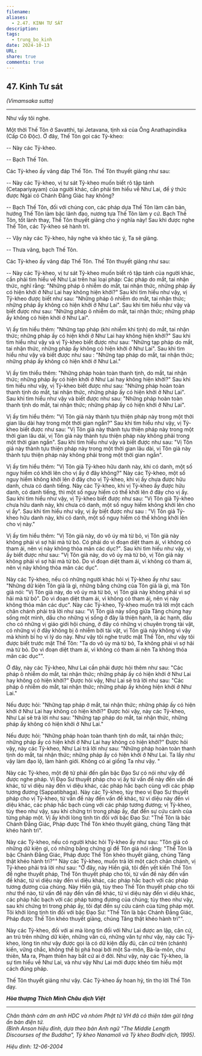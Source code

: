 ```yaml
---
filename: 
aliases:
  - 2.47. KINH TƯ SÁT
description: 
tags:
  - trung_bo_kinh
date: 2024-10-13
URL: 
share: true
comments: true
---
```

## 47. Kinh Tư sát  
_(Vìmamsaka sutta)_

---

Như vầy tôi nghe.

Một thời Thế Tôn ở Savatthi, tại Jetavana, tịnh xá của Ông Anathapindika (Cấp Cô Ðộc). Ở đây, Thế Tôn gọi các Tỷ-kheo:

-- Này các Tỷ-kheo.

-- Bạch Thế Tôn.

Các Tỷ-kheo ấy vâng đáp Thế Tôn. Thế Tôn thuyết giảng như sau:

-- Này các Tỷ-kheo, vị tư sát Tỷ-kheo muốn biết rõ tập tánh (Cetapariyayam) của người khác, cần phải tìm hiểu về Như Lai, để ý thức được Ngài có Chánh Ðẳng Giác hay không?

-- Bạch Thế Tôn, đối với chúng con, các pháp dựa Thế Tôn làm căn bản, hướng Thế Tôn làm bậc lãnh đạo, nương tựa Thế Tôn làm y cứ. Bạch Thế Tôn, tốt lành thay, Thế Tôn thuyết giảng cho ý nghĩa này! Sau khi được nghe Thế Tôn, các Tỷ-kheo sẽ hành trì.

-- Vậy này các Tỷ-kheo, hãy nghe và khéo tác ý, Ta sẽ giảng.

-- Thưa vâng, bạch Thế Tôn.

Các Tỷ-kheo ấy vâng đáp Thế Tôn. Thế Tôn thuyết giảng như sau:

-- Này các Tỷ-kheo, vị tư sát Tỷ-kheo muốn biết rõ tập tánh của người khác, cần phải tìm hiểu về Như Lai trên hai loại pháp: Các pháp do mắt, tai nhận thức, nghĩ rằng: "Những pháp ô nhiễm do mắt, tai nhận thức, những pháp ấy có hiện khởi ở Như Lai hay không hiện khởi?" Sau khi tìm hiểu như vậy, vị Tỷ-kheo được biết như sau: "Những pháp ô nhiễm do mắt, tai nhận thức; những pháp ấy không có hiện khởi ở Như Lai". Sau khi tìm hiểu như vậy và biết được như sau: "Những pháp ô nhiễm do mắt, tai nhận thức; những pháp ấy không có hiện khởi ở Như Lai".

Vị ấy tìm hiểu thêm: "Những tạp pháp (khi nhiễm khi tịnh) do mắt, tai nhận thức; những pháp ấy có hiện khởi ở Như Lai hay không hiện khởi?" Sau khi tìm hiểu như vậy và vị Tỷ-kheo biết được như sau: "Những tạp pháp do mắt, tai nhận thức, những pháp ấy không có hiện khởi ở Như Lai". Sau khi tìm hiểu như vậy và biết được như sau : "Những tạp pháp do mắt, tai nhận thức; những pháp ấy không có hiện khởi ở Như Lai."

Vị ấy tìm thiểu thêm: "Những pháp hoàn toàn thanh tịnh, do mắt, tai nhận thức; những pháp ấy có hiện khởi ở Như Lai hay không hiện khởi?" Sau khi tìm hiểu như vậy, vị Tỷ-kheo biết được như sau: "Những pháp hoàn toàn thanh tịnh do mắt, tai nhận thức, những pháp ấy có hiện khởi ở Như Lai". Sau khi tìm hiểu như vậy và biết được như sau: "Những pháp hoàn toàn thanh tịnh do mắt, tai nhận thức; những pháp ấy có hiện khởi ở Như Lai".

Vị ấy tìm hiểu thêm: "Vị Tôn giả này thành tựu thiện pháp này trong một thời gian lâu dài hay trong một thời gian ngắn?" Sau khi tìm hiểu như vậy, vị Tỷ-kheo biết được như sau: "Vị Tôn giả này thành tựu thiện pháp này trong một thời gian lâu dài, vị Tôn giả này thành tựu thiện pháp này không phải trong một thời gian ngắn". Sau khi tìm hiểu như vậy và biết được như sau: "Vị Tôn giả này thành tựu thiện pháp này trong một thời gian lâu dài, vị Tôn giả này thành tựu thiện pháp này không phải trong một thời gian ngắn".

Vị ấy tìm hiểu thêm: "Vị Tôn giả Tỷ-kheo hữu danh này, khi có danh, một số nguy hiểm có khởi lên cho vị ấy ở đây không?" Này các Tỷ-kheo, một số nguy hiểm không khởi lên ở đây cho vị Tỷ-kheo, khi vị ấy chưa được hữu danh, chưa có danh tiếng. Này các Tỷ-kheo, khi vị Tỷ-kheo ấy được hữu danh, có danh tiếng, thì một số nguy hiểm có thể khởi lên ở đây cho vị ấy. Sau khi tìm hiểu như vậy, vị Tỷ-kheo biết được như sau: "Vị Tôn giả Tỷ-kheo chưa hữu danh này, khi chưa có danh, một số nguy hiểm không khởi lên cho vị ấy". Sau khi tìm hiểu như vậy, vị ấy biết được như sau : "Vị Tôn giả Tỷ-kheo hữu danh này, khi có danh, một số nguy hiểm có thể không khởi lên cho vị này."

Vị ấy tìm hiểu thêm: "Vị Tôn giả này, do vô úy mà từ bỏ, vị Tôn giả này không phải vì sợ hãi mà từ bỏ. Có phải do vì đoạn diệt tham ái, vì không có tham ái, nên vị này không thỏa mãn các dục?". Sau khi tìm hiểu như vậy, vị ấy biết được như sau: "Vị Tôn giả này, do vô úy mà từ bỏ, vị Tôn giả này không phải vì sợ hãi mà từ bỏ. Do vì đoạn diệt tham ái, vì không có tham ái, nên vị này không thỏa mãn các dục".

Này các Tỷ-kheo, nếu có những người khác hỏi vị Tỷ-kheo ấy như sau: "Những dữ kiện Tôn giả là gì, những bằng chứng của Tôn giả là gì, mà Tôn giả nói: "Vị Tôn giả này, do vô úy mà từ bỏ, vị Tôn giả này không phải vì sợ hãi mà từ bỏ". Do vì đoạn diệt tham ái, vì không có tham ái, nên vị này không thỏa mãn các dục". Này các Tỷ-kheo, Tỷ-kheo muốn trả lời một cách chân chánh phải trả lời như sau: "Vị Tôn giả này sống giữa Tăng chúng hay sống một mình, dầu cho những vị sống ở đây là thiện hạnh, là ác hạnh, dầu cho có những vị giáo giới hội chúng, ở đây có những vị chuyên trọng tài vật, có những vị ở đây không bị ô nhiễm bởi tài vật, vị Tôn giả này không vì vậy mà khinh bỉ họ vì lý do này. Như vậy tôi nghe trước mặt Thế Tôn, như vậy tôi được biết trước mặt Thế Tôn: "Ta do vô úy mà từ bỏ, Ta không phải vì sợ hãi mà từ bỏ. Do vì đoạn diệt tham ái, vì không có tham ái nên Ta không thỏa mãn các dục"".

Ở đây, này các Tỷ-kheo, Như Lai cần phải được hỏi thêm như sau: "Các pháp ô nhiễm do mắt, tai nhận thức; những pháp ấy có hiện khởi ở Như Lai hay không có hiện khởi?" Ðược hỏi vậy, Như Lai sẽ trả lời như sau: "Các pháp ô nhiễm do mắt, tai nhận thức; những pháp ấy không hiện khởi ở Như Lai."

Nếu được hỏi: "Những tạp pháp ở mắt, tai nhận thức; những pháp ấy có hiện khởi ở Như Lai hay không có hiện khởi?" Ðược hỏi vậy, này các Tỷ-kheo, Như Lai sẽ trả lời như sau: "Những tạp pháp do mắt, tai nhận thức, những pháp ấy không có hiện khởi ở Như Lai."

Nếu được hỏi: "Những pháp hoàn toàn thanh tịnh do mắt, tai nhận thức; những pháp ấy có hiện khởi ở Như Lai hay không có hiện khởi?" Ðược hỏi vậy, này các Tỷ-kheo, Như Lai trả lời như sau: "Những pháp hoàn toàn thanh tịnh do mắt, tai nhận thức; những pháp ấy có hiện khởi ở Như Lai. Ta lấy như vậy làm đạo lộ, làm hành giới. Không có ai giống Ta như vậy. "

Này các Tỷ-kheo, một đệ tử phải đến gần bậc Ðạo Sư có nói như vậy để được nghe pháp. Vị Ðạo Sư thuyết pháp cho vị ấy từ vấn đề này đến vấn đề khác, từ vi diệu này đến vi diệu khác, các pháp hắc bạch cùng với các pháp tương đương (Sappatibhaga). Này các Tỷ-kheo, tùy theo vị Ðạo Sư thuyết pháp cho vị Tỷ-kheo, từ vấn đề này đến vấn đề khác, từ vi diệu này đến vi diệu khác, các pháp hắc bạch cùng với các pháp tương đương; vị Tỷ-kheo, tùy theo như vậy, sau khi chứng tri trong pháp ấy, đạt đến sự cứu cánh của từng pháp một. Vị ấy khởi lòng tịnh tín đối với bậc Ðạo Sư: "Thế Tôn là bậc Chánh Ðẳng Giác, Pháp được Thế Tôn khéo thuyết giảng, chúng Tăng thật khéo hành trì".

Này các Tỷ-kheo, nếu có người khác hỏi Tỷ-kheo ấy như sau: "Tôn giả có những dữ kiện gì, có những bằng chứng gì để Tôn giả nói rằng: "Thế Tôn là bậc Chánh Ðẳng Giác, Pháp được Thế Tôn khéo thuyết giảng, chúng Tăng thật khéo hành trì?"" Này các Tỷ-kheo, muốn trả lời một cách chân chánh, vị Tỷ-kheo phải trả lời như sau: "Ở đây, này Hiền giả, tôi đến yết kiến Thế Tôn để nghe thuyết pháp, Thế Tôn thuyết pháp cho tôi, từ vấn đề này đến vấn đề khác, từ vi diệu này đến vi diệu khác, các pháp hắc bạch với các pháp tương đương của chúng. Này Hiền giả, tùy theo Thế Tôn thuyết pháp cho tôi như thế nào, từ vấn đề này đến vấn đề khác, từ vi diệu này đến vi diệu khác, các pháp hắc bạch với các pháp tương đương của chúng; tùy theo như vậy, sau khi chứng tri trong pháp ấy, tôi đạt đến sự cứu cánh của từng pháp một. Tôi khởi lòng tịnh tín đối với bậc Ðạo Sư: "Thế Tôn là bậc Chánh Ðẳng Giác, Pháp được Thế Tôn khéo thuyết giảng, chúng Tăng thật khéo hành trì"".

Này các Tỷ-kheo, đối với ai mà lòng tin đối với Như Lai được an lập, căn cứ, an trú trên những dữ kiện, những văn cú, những văn tự như vậy, này các Tỷ-kheo, lòng tin như vậy được gọi là có dữ kiện đầy đủ, căn cứ trên (chánh) kiến, vững chắc, không thể bị phá hoại bởi một Sa-môn, Bà-la-môn, chư thiên, Ma ra, Phạm thiên hay bất cứ ai ở đời. Như vậy, này các Tỷ-kheo, là sự tìm hiểu về Như Lai, và như vậy Như Lai mới được khéo tìm hiểu một cách đúng pháp.

Thế Tôn thuyết giảng như vậy. Các Tỷ-kheo ấy hoan hỷ, tín thọ lời Thế Tôn dạy.

**_Hòa thượng Thích Minh Châu dịch Việt_**

---

_Chân thành cám ơn anh HDC và nhóm Phật tử VH đã có thiện tâm gửi tặng ấn bản điện tử.  
(Bình Anson hiệu đính, dựa theo bản Anh ngữ "The Middle Length Discourses of the Buddha", Tỳ kheo Nanamoli và Tỳ kheo Bodhi dịch, 1995)._

_Hiệu đính: 12-06-2004_
